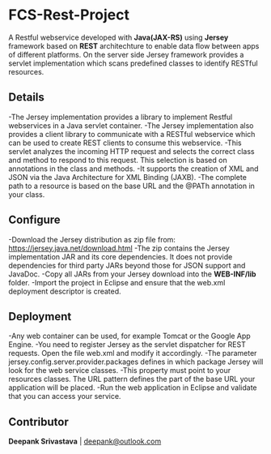 # FCS-Rest-Project

A Restful webservice developed with **Java(JAX-RS)** using **Jersey** framework based on **REST** architechture to enable data flow between apps of different platforms. On the server side Jersey framework provides a servlet implementation which scans predefined classes to identify RESTful resources.

## Details

-The Jersey implementation provides a library to implement Restful webservices in a Java servlet container.
-The Jersey implementation also provides a client library to communicate with a RESTful webservice which can be used to create REST clients to consume this webservice.
-This servlet analyzes the incoming HTTP request and selects the correct class and method to respond to this request. This selection is based on annotations in the class and methods.
-It supports the creation of XML and JSON via the Java Architecture for XML Binding (JAXB).
-The complete path to a resource is based on the base URL and the @PATh annotation in your class.

## Configure 
-Download the Jersey distribution as zip file from: https://jersey.java.net/download.html
-The zip contains the Jersey implementation JAR and its core dependencies. It does not provide dependencies for third party JARs beyond those for JSON support and JavaDoc.
-Copy all JARs from your Jersey download into the **WEB-INF/lib** folder.
-Import the project in Eclipse and ensure that the web.xml deployment descriptor is created.

## Deployment 
-Any web container can be used, for example Tomcat or the Google App Engine.
-You need to register Jersey as the servlet dispatcher for REST requests. Open the file web.xml and modify it accordingly.
-The parameter jersey.config.server.provider.packages defines in which package Jersey will look for the web service classes.
-This property must point to your resources classes. The URL pattern defines the part of the base URL your application will be placed.
-Run the web application in Eclipse and validate that you can access your service.

## Contributor
**Deepank Srivastava** | deepank@outlook.com


